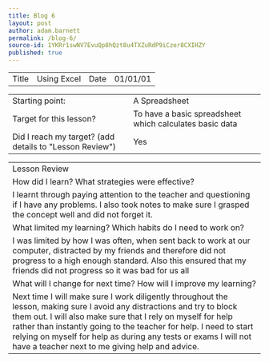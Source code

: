 ```yaml
---
title: Blog 6
layout: post
author: adam.barnett
permalink: /blog-6/
source-id: 1YKRr1swNV7EvuQp8hQzt8u4TXZuRdP9iCzer8CXIHZY
published: true
---
```

<table>
  <tr>
    <td>Title</td>
    <td>Using Excel</td>
    <td>Date</td>
    <td>01/01/01</td>
  </tr>
</table>


<table>
  <tr>
    <td>Starting point:</td>
    <td>A Spreadsheet</td>
  </tr>
  <tr>
    <td>Target for this lesson?</td>
    <td>To have a basic spreadsheet which calculates basic data</td>
  </tr>
  <tr>
    <td>Did I reach my target? 
(add details to "Lesson Review")</td>
    <td> Yes</td>
  </tr>
</table>


<table>
  <tr>
    <td>Lesson Review</td>
  </tr>
  <tr>
    <td>How did I learn? What strategies were effective? </td>
  </tr>
  <tr>
    <td>I learnt through paying attention to the teacher and questioning if I have any problems. I also took notes to make sure I grasped the concept well and did not forget it.</td>
  </tr>
  <tr>
    <td>What limited my learning? Which habits do I need to work on? </td>
  </tr>
  <tr>
    <td>I was limited by how I was often, when sent back to work at our computer, distracted by my friends and therefore did not progress to a high enough standard. Also this ensured that my friends did not progress so it was bad for us all</td>
  </tr>
  <tr>
    <td>What will I change for next time? How will I improve my learning?</td>
  </tr>
  <tr>
    <td>Next time I will make sure I work diligently throughout the lesson, making sure I avoid any distractions and try to block them out. I will also make  sure that I rely on myself for help rather than instantly going to the teacher for help. I need to start relying on myself for help as during any tests or exams I will not have a teacher next to me giving help and advice.</td>
  </tr>
</table>


